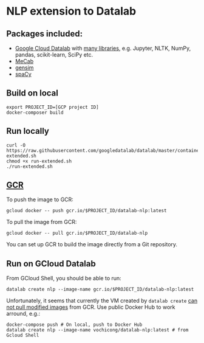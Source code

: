 # NLP extension to Datalab

## Packages included:

- [Google Cloud Datalab](https://github.com/googledatalab/datalab) with [many libraries](https://cloud.google.com/datalab/docs/concepts/key-concepts#included_libraries), e.g. Jupyter, NLTK, NumPy, pandas, scikit-learn, SciPy etc.
- [MeCab](https://github.com/taku910/mecab)
- [gensim](https://github.com/RaRe-Technologies/gensim)
- [spaCy](https://github.com/explosion/spaCy)

## Build on local

    export PROJECT_ID=[GCP project ID]
    docker-composer build

## Run locally

    curl -O https://raw.githubusercontent.com/googledatalab/datalab/master/containers/datalab/run-extended.sh
    chmod +x run-extended.sh
    ./run-extended.sh

## [GCR](https://console.cloud.google.com/gcr)

To push the image to GCR:

    gcloud docker -- push gcr.io/$PROJECT_ID/datalab-nlp:latest

To pull the image from GCR:

    gcloud docker -- pull gcr.io/$PROJECT_ID/datalab-nlp

You can set up GCR to build the image directly from a Git repository.

## Run on GCloud Datalab

From GCloud Shell, you should be able to run:

    datalab create nlp --image-name gcr.io/$PROJECT_ID/datalab-nlp:latest

Unfortunately, it seems that currently the VM created by `datalab create` 
[can not pull modified images](https://github.com/googledatalab/datalab/issues/1437) from GCR.
Use public Docker Hub to work arround, e.g.:

    docker-compose push # On local, push to Docker Hub
    datalab create nlp --image-name vochicong/datalab-nlp:latest # from Gcloud Shell
